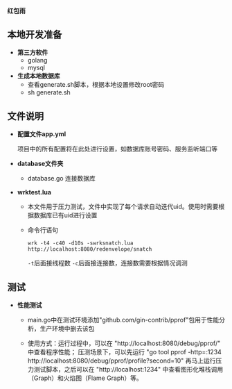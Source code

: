 #### 红包雨

## 本地开发准备

- **第三方软件**
  - golang
  - mysql
- **生成本地数据库**
  - 查看generate.sh脚本，根据本地设置修改root密码
  - sh generate.sh

## 文件说明

- **配置文件app.yml**

  项目中的所有配置将在此处进行设置，如数据库账号密码、服务监听端口等

- **database文件夹**

  - database.go 连接数据库
  
- **wrktest.lua**

  - 本文件用于压力测试，文件中实现了每个请求自动迭代uid。使用时需要根据数据库已有uid进行设置

  - 命令行语句 

    ``````
    wrk -t4 -c40 -d10s -swrksnatch.lua http://localhost:8080/redenvelope/snatch
    ``````

    `-t`后面接线程数  `-c`后面接连接数，连接数需要根据情况调测

## 测试

- **性能测试**

  - main.go中在测试环境添加"github.com/gin-contrib/pprof"包用于性能分析，生产环境中删去该包

  - 使用方式：运行过程中，可以在 "http://localhost:8080/debug/pprof/" 中查看程序性能；
              压测场景下，可以先运行 "go tool pprof -http=:1234 http://localhost:8080/debug/pprof/profile?second=10" 再马上运行压力测试脚本，之后可以在 "http://localhost:1234" 中查看图形化堆栈调用（Graph）和火焰图（Flame Graph）等。

